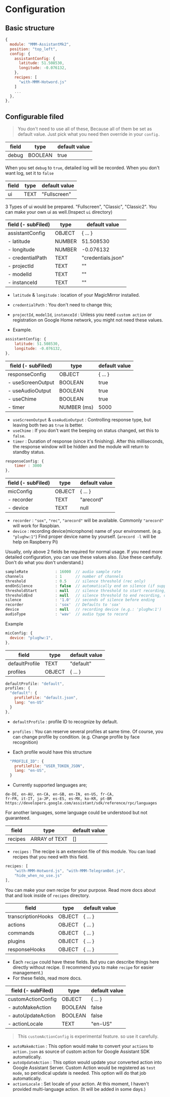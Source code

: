 # Configuration

## Basic structure
```js
{
  module: "MMM-AssistantMk2",
  position: "top_left",
  config: {
    assistantConfig: {
      latitude: 51.508530,
      longitude: -0.076132,
    },
    recipes: [
      "with-MMM-Hotword.js"
    ]
    ...
  },
},
```

## Configurable filed
> You don't need to use all of these, Because all of them be set as default value. Just pick what you need then override in your `config.`

|field | type | default value
|---|---|---
|debug | BOOLEAN | true

When you set `debug` to `true`, detailed log will be recorded. When you don't want log, set it to `false`


|field | type | default value
|---|---|---
|ui | TEXT | "Fullscreen"

3 Types of ui would be prepared. "Fullscreen", "Classic", "Classic2". You can make your own ui as well.(Inspect `ui` directory)

|field (- subFiled) | type | default value
|---|---|---
|assistantConfig |  OBJECT | { ... }
|- latitude |NUMBER |51.508530
|- longitude|NUMBER |-0.076132
|- credentialPath |TEXT | "credentials.json"
|- projectId |TEXT | ""
|- modelId |TEXT |""
|- instanceId |TEXT | ""

- `latitude` & `longitude` : location of your MagicMirror installed.
- `credentialPath` : You don't need to change this;
- `projectId`, `modelId`, `instanceId` : Unless you need `custom action` or registration on Google Home network, you might not need these values.

- Example.
```js
assistantConfig: {
    latitude: 51.508530,
    longitude: -0.076132,
},
```

|field (- subFiled) | type | default value
|---|---|---
|responseConfig | OBJECT | { ... }
|- useScreenOutput |BOOLEAN |true
|- useAudioOutput |BOOLEAN |true
|- useChime |BOOLEAN |true
|- timer |NUMBER (ms) |5000

- `useScreenOutput` & `useAudioOutput` : Controlling response type, but leaving both two as `true` is better.
- `useChime` : If you don't want the beeping on status changed, set this to `false`.
- `timer` : Duration of response (since it's finishing). After this milliseconds, the response window will be hidden and the module will return to standby status.
```js
responseConfig: {
    timer : 3000
},
```

|field (- subFiled) | type | default value
|---|---|---
|micConfig | OBJECT | { ... }
|- recorder |TEXT | "arecord"
|- device |TEXT | null

- `recorder` : `"sox"`, `"rec"`, `"arecord"` will be available. Commonly `"arecord"` will work for Raspbian.
- `device` : recording device(microphone) name of your environment. (e.g. `"plughw:1"`) Find proper device name by yourself. (`arecord -l` will be help on Raspberry Pi)

Usually, only above 2 fields be required for normal usage. If you need more detailed configuration, you can use these values also. (Use these carefully. Don't do what you don't understand.)

```js
sampleRate            : 16000  // audio sample rate
channels              : 1      // number of channels
threshold             : 0.5    // silence threshold (rec only)
endOnSilence          : false  // automatically end on silence (if supported)
thresholdStart        : null   // silence threshold to start recording, overrides threshold (rec only)
thresholdEnd          : null   // silence threshold to end recording, overrides threshold (rec only)
silence               : '1.0'  // seconds of silence before ending
recorder              : 'sox'  // Defaults to 'sox'
device                : null   // recording device (e.g.: 'plughw:1')
audioType             : 'wav'  // audio type to record
```

Example
```js
micConfig: {
  device: "plughw:1",
},
```

|field | type | default value
|---|---|---
|defaultProfile |TEXT | "default"
|profiles |OBJECT | { ... }


```js
defaultProfile: "default",
profiles: {
  "default": {
    profileFile: "default.json",
    lang: "en-US"
  }
},
```
- `defaultProfile` : profile ID to recognize by default.
- `profiles` : You can reserve several profiles at same time. Of course, you can change profile by condition. (e.g. Change profile by face recognition)

- Each profile would have this structure
```js
  "PROFILE_ID": {
    profileFile: "USER_TOKEN_JSON",
    lang: "en-US",
  }
```
- Currently supported languages are;
```
de-DE, en-AU, en-CA, en-GB, en-IN, en-US, fr-CA,
fr-FR, it-IT, ja-JP, es-ES, es-MX, ko-KR, pt-BR
https://developers.google.com/assistant/sdk/reference/rpc/languages
```
For another languages, some language could be understood but not guaranteed.




|field | type | default value
|---|---|---
|recipes |ARRAY of TEXT | []

- `recipes` : The recipe is an extension file of this module. You can load recipes that you need with this field.
```js
recipes: [
    "with-MMM-Hotword.js", "with-MMM-TelegramBot.js",
    "hide_when_no_use.js"
],
```
You can make your own recipe for your purpose. Read more docs about that and look inside of `recipes` directory.


|field | type | default value
|---|---|---
|transcriptionHooks |OBJECT | { ... }
|actions |OBJECT | { ... }
|commands |OBJECT | { ... }
|plugins |OBJECT | { ... }
|responseHooks |OBJECT | { ... }

- Each `recipe` could have these fields. But you can describe things here directly without recipe. (I recommend you to make `recipe` for easier management.)
- For these fields, read more docs.

|field (- subFiled) | type | default value
|---|---|---
|customActionConfig | OBJECT | { ... }
|- autoMakeAction |BOOLEAN |false
|- autoUpdateAction |BOOLEAN |false
|- actionLocale |TEXT | "en-US"

> This `customActionConfig` is experimental feature. so use it carefully.

- `autoMakeAction` : This option would make to convert your `actions` to `action.json` as source of custom action for Google Assistant SDK automatically.
- `autoUpdateAction` : This option would update your converted action into Google Assistant Server. Custom Action would be registered as `test mode`, so periodical update is needed. This option will do that job automatically.
- `actionLocale` : Set locale of your action. At this moment, I haven't provided multi-language action. (It will be added in some days.)
